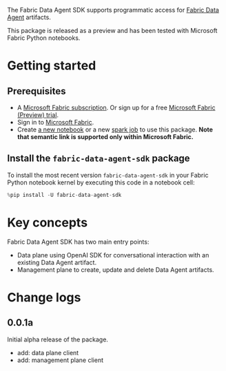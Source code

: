 The Fabric Data Agent SDK supports programmatic access for [Fabric Data Agent](https://learn.microsoft.com/en-us/fabric/data-science/concept-ai-skill) artifacts.

This package is released as a preview and has been tested with Microsoft Fabric Python notebooks.

# Getting started
## Prerequisites

* A [Microsoft Fabric subscription](https://learn.microsoft.com/en-us/fabric/enterprise/licenses). Or sign up for a free [Microsoft Fabric (Preview) trial](https://learn.microsoft.com/en-us/fabric/get-started/fabric-trial).
* Sign in to [Microsoft Fabric](https://fabric.microsoft.com/).
* Create [a new notebook](https://learn.microsoft.com/en-us/fabric/data-engineering/how-to-use-notebook#create-notebooks) or a new [spark job](https://learn.microsoft.com/en-us/fabric/data-engineering/create-spark-job-definition) to use this package. **Note that semantic link is supported only within Microsoft Fabric.**

## Install the `fabric-data-agent-sdk` package

To install the most recent version `fabric-data-agent-sdk` in your Fabric Python notebook kernel by executing this code in a notebook cell:

  ```python
  %pip install -U fabric-data-agent-sdk
  ```

# Key concepts
Fabric Data Agent SDK has two main entry points:

* Data plane using OpenAI SDK for conversational interaction with an existing Data Agent artifact.
* Management plane to create, update and delete Data Agent artifacts.

# Change logs

## 0.0.1a
Initial alpha release of the package.

- add: data plane client
- add: management plane client